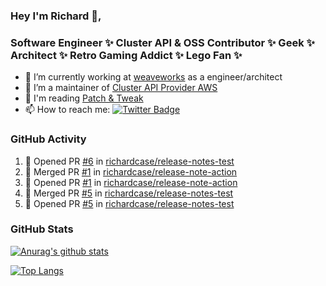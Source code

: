 ### Hey I'm Richard 👋, 

<h3 align="left">Software Engineer ✨ Cluster API & OSS Contributor ✨ Geek ✨ Architect ✨ Retro Gaming Addict ✨ Lego Fan ✨</h3>

- 🔭 I’m currently working at [weaveworks](https://github.com/weaveworks) as a engineer/architect
- 👯 I’m a maintainer of [Cluster API Provider AWS](https://github.com/kubernetes-sigs/cluster-api-provider-aws)
- 💬 I'm reading [Patch & Tweak](https://bjooks.com/products/patch-tweak-exploring-modular-synthesis)
- 📫 How to reach me: [![Twitter Badge](https://img.shields.io/badge/-@fruit_case-00acee?style=flat&logo=Twitter&logoColor=white)](https://twitter.com/intent/follow?screen_name=fruit_case "Follow on Twitter")

### GitHub Activity 

<!--START_SECTION:activity-->
1. 💪 Opened PR [#6](https://github.com/richardcase/release-notes-test/pull/6) in [richardcase/release-notes-test](https://github.com/richardcase/release-notes-test)
2. 🎉 Merged PR [#1](https://github.com/richardcase/release-note-action/pull/1) in [richardcase/release-note-action](https://github.com/richardcase/release-note-action)
3. 💪 Opened PR [#1](https://github.com/richardcase/release-note-action/pull/1) in [richardcase/release-note-action](https://github.com/richardcase/release-note-action)
4. 🎉 Merged PR [#5](https://github.com/richardcase/release-notes-test/pull/5) in [richardcase/release-notes-test](https://github.com/richardcase/release-notes-test)
5. 💪 Opened PR [#5](https://github.com/richardcase/release-notes-test/pull/5) in [richardcase/release-notes-test](https://github.com/richardcase/release-notes-test)
<!--END_SECTION:activity-->

### GitHub Stats

[![Anurag's github stats](https://github-readme-stats.vercel.app/api?username=richardcase&count_private=true&show_icons=true)](https://github.com/anuraghazra/github-readme-stats)

[![Top Langs](https://github-readme-stats.vercel.app/api/top-langs/?username=richardcase&hide=html&layout=compact)](https://github.com/anuraghazra/github-readme-stats)
